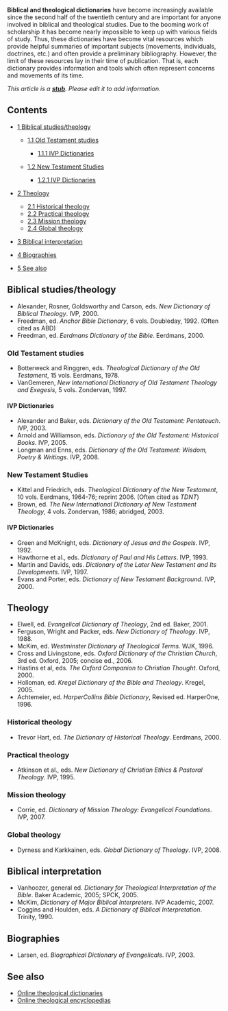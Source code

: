 **Biblical and theological dictionaries** have become increasingly
available since the second half of the twentieth century and are
important for anyone involved in biblical and theological studies.
Due to the booming work of scholarship it has become nearly
impossible to keep up with various fields of study. Thus, these
dictionaries have become vital resources which provide helpful
summaries of important subjects (movements, individuals, doctrines,
etc.) and often provide a preliminary bibliography. However, the
limit of these resources lay in their time of publication. That is,
each dictionary provides information and tools which often
represent concerns and movements of its time.

*This article is a **[stub](http://www.theopedia.com/Category:Theopedia_stubs "Category:Theopedia stubs")**. Please edit it to add information.*
## Contents

-   [1 Biblical studies/theology](#Biblical_studies.2Ftheology)
    -   [1.1 Old Testament studies](#Old_Testament_studies)
        -   [1.1.1 IVP Dictionaries](#IVP_Dictionaries)

    -   [1.2 New Testament Studies](#New_Testament_Studies)
        -   [1.2.1 IVP Dictionaries](#IVP_Dictionaries_2)


-   [2 Theology](#Theology)
    -   [2.1 Historical theology](#Historical_theology)
    -   [2.2 Practical theology](#Practical_theology)
    -   [2.3 Mission theology](#Mission_theology)
    -   [2.4 Global theology](#Global_theology)

-   [3 Biblical interpretation](#Biblical_interpretation)
-   [4 Biographies](#Biographies)
-   [5 See also](#See_also)

## Biblical studies/theology

-   Alexander, Rosner, Goldsworthy and Carson, eds.
    *New Dictionary of Biblical Theology*. IVP, 2000.
-   Freedman, ed. *Anchor Bible Dictionary*, 6 vols. Doubleday,
    1992. (Often cited as ABD)
-   Freedman, ed. *Eerdmans Dictionary of the Bible*. Eerdmans,
    2000.

### Old Testament studies

-   Botterweck and Ringgren, eds.
    *Theological Dictionary of the Old Testament*, 15 vols. Eerdmans,
    1978.
-   VanGemeren,
    *New International Dictionary of Old Testament Theology and Exegesis*,
    5 vols. Zondervan, 1997.

#### IVP Dictionaries

-   Alexander and Baker, eds.
    *Dictionary of the Old Testament: Pentateuch*. IVP, 2003.
-   Arnold and Williamson, eds.
    *Dictionary of the Old Testament: Historical Books*. IVP, 2005.
-   Longman and Enns, eds.
    *Dictionary of the Old Testament: Wisdom, Poetry & Writings*. IVP,
    2008.

### New Testament Studies

-   Kittel and Friedrich, eds.
    *Theological Dictionary of the New Testament*, 10 vols. Eerdmans,
    1964-76; reprint 2006. (Often cited as *TDNT*)
-   Brown, ed.
    *The New International Dictionary of New Testament Theology*, 4
    vols. Zondervan, 1986; abridged, 2003.

#### IVP Dictionaries

-   Green and McKnight, eds. *Dictionary of Jesus and the Gospels*.
    IVP, 1992.
-   Hawthorne et al., eds. *Dictionary of Paul and His Letters*.
    IVP, 1993.
-   Martin and Davids, eds.
    *Dictionary of the Later New Testament and Its Developments*. IVP,
    1997.
-   Evans and Porter, eds.
    *Dictionary of New Testament Background*. IVP, 2000.

## Theology

-   Elwell, ed. *Evangelical Dictionary of Theology*, 2nd ed.
    Baker, 2001.
-   Ferguson, Wright and Packer, eds. *New Dictionary of Theology*.
    IVP, 1988.
-   McKim, ed. *Westminster Dictionary of Theological Terms.* WJK,
    1996.
-   Cross and Livingstone, eds.
    *Oxford Dictionary of the Christian Church*, 3rd ed. Oxford, 2005;
    concise ed., 2006.
-   Hastins et al, eds.
    *The Oxford Companion to Christian Thought*. Oxford, 2000.
-   Holloman, ed. *Kregel Dictionary of the Bible and Theology*.
    Kregel, 2005.
-   Achtemeier, ed. *HarperCollins Bible Dictionary*, Revised ed.
    HarperOne, 1996.

### Historical theology

-   Trevor Hart, ed. *The Dictionary of Historical Theology*.
    Eerdmans, 2000.

### Practical theology

-   Atkinson et al., eds.
    *New Dictionary of Christian Ethics & Pastoral Theology*. IVP,
    1995.

### Mission theology

-   Corrie, ed.
    *Dictionary of Mission Theology: Evangelical Foundations*. IVP,
    2007.

### Global theology

-   Dyrness and Karkkainen, eds. *Global Dictionary of Theology*.
    IVP, 2008.

## Biblical interpretation

-   Vanhoozer, general ed.
    *Dictionary for Theological Interpretation of the Bible*. Baker
    Academic, 2005; SPCK, 2005.
-   McKim, *Dictionary of Major Biblical Interpreters*. IVP
    Academic, 2007.
-   Coggins and Houlden, eds.
    *A Dictionary of Biblical Interpretation*. Trinity, 1990.

## Biographies

-   Larsen, ed. *Biographical Dictionary of Evangelicals*. IVP,
    2003.

## See also

-   [Online theological dictionaries](Online_theological_dictionaries "Online theological dictionaries")
-   [Online theological encyclopedias](Online_theological_encyclopedias "Online theological encyclopedias")



